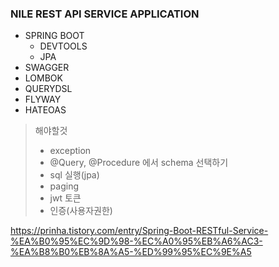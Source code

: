 ### NILE REST API SERVICE APPLICATION
- SPRING BOOT
  - DEVTOOLS
  - JPA
- SWAGGER
- LOMBOK
- QUERYDSL
- FLYWAY
- HATEOAS

>해야할것
>- exception
>- @Query, @Procedure 에서 schema 선택하기
>- sql 실행(jpa)
>- paging
>- jwt 토큰
>- 인증(사용자권한)

https://prinha.tistory.com/entry/Spring-Boot-RESTful-Service-%EA%B0%95%EC%9D%98-%EC%A0%95%EB%A6%AC3-%EA%B8%B0%EB%8A%A5-%ED%99%95%EC%9E%A5